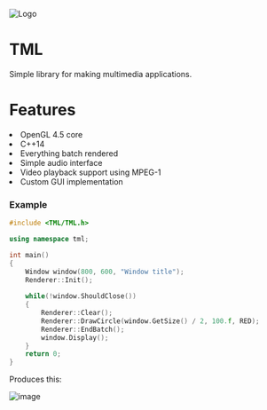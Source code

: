 ![Logo](https://user-images.githubusercontent.com/86045205/139578779-10c9f5cc-1185-4a45-a500-09b9c02be1ff.png)
  
# TML
Simple library for making multimedia applications.

<h1>Features</h1>
<li>OpenGL 4.5 core</li>
<li>C++14</li>
<li>Everything batch rendered</li>
<li>Simple audio interface</li>
<li>Video playback support using MPEG-1</li>
<li>Custom GUI implementation</li>

<h3>Example</h3>

```c++
#include <TML/TML.h>

using namespace tml;

int main()
{
    Window window(800, 600, "Window title");
    Renderer::Init();
    
    while(!window.ShouldClose())
    {
        Renderer::Clear();
        Renderer::DrawCircle(window.GetSize() / 2, 100.f, RED);
        Renderer::EndBatch();
        window.Display();
    }
    return 0;
}
```

Produces this:

![image](https://user-images.githubusercontent.com/86045205/139579225-5f777849-0926-4470-865a-2983bd15765e.png)
